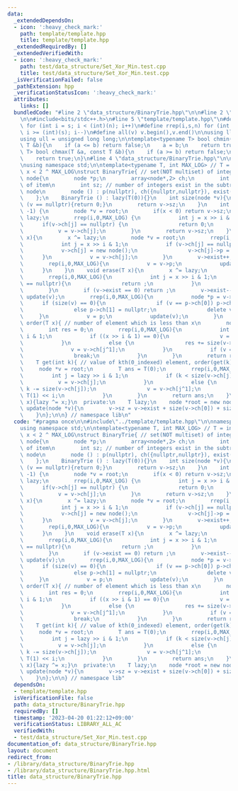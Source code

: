 ```yaml
---
data:
  _extendedDependsOn:
  - icon: ':heavy_check_mark:'
    path: template/template.hpp
    title: template/template.hpp
  _extendedRequiredBy: []
  _extendedVerifiedWith:
  - icon: ':heavy_check_mark:'
    path: test/data_structure/Set_Xor_Min.test.cpp
    title: test/data_structure/Set_Xor_Min.test.cpp
  _isVerificationFailed: false
  _pathExtension: hpp
  _verificationStatusIcon: ':heavy_check_mark:'
  attributes:
    links: []
  bundledCode: "#line 2 \"data_structure/BinaryTrie.hpp\"\n\n#line 2 \"template/template.hpp\"\
    \n\n#include<bits/stdc++.h>\n#line 5 \"template/template.hpp\"\n#define rep(i,s,n)\
    \ for (int i = s; i < (int)(n); i++)\n#define rrep(i,s,n) for (int i = (int)(n)-1;\
    \ i >= (int)(s); i--)\n#define all(v) v.begin(),v.end()\n\nusing ll = long long;\n\
    using ull = unsigned long long;\n\ntemplate<typename T> bool chmin(T &a, const\
    \ T &b){\n    if (a <= b) return false;\n    a = b;\n    return true;\n}\ntemplate<typename\
    \ T> bool chmax(T &a, const T &b){\n    if (a >= b) return false;\n    a = b;\n\
    \    return true;\n}\n#line 4 \"data_structure/BinaryTrie.hpp\"\n\nnamespace lib{\n\
    \nusing namespace std;\n\ntemplate<typename T, int MAX_LOG> // T = int/ll, 0 <=\
    \ x < 2 ^ MAX_LOG\nstruct BinaryTrie{ // set(NOT multiset) of integer\n    struct\
    \ node{\n        node *p;\n        array<node*,2> ch;\n        int exist; // number\
    \ of item\n        int sz; // number of integers exist in the subtree of this\
    \ node\n        node () : p(nullptr), ch({nullptr,nullptr}), exist(0), sz(0) {}\n\
    \    };\n    BinaryTrie () : lazy(T(0)){}\n    int size(node *v){\n        if\
    \ (v == nullptr){return 0;}\n        return v->sz;\n    }\n    int count(T x =\
    \ -1) {\n        node *v = root;\n        if(x < 0) return v->sz;\n        x ^=\
    \ lazy;\n        rrep(i,0,MAX_LOG) {\n            int j = x >> i & 1;\n      \
    \      if(v->ch[j] == nullptr) {\n                return 0;\n            }\n \
    \           v = v->ch[j];\n        }\n        return v->sz;\n    }\n    void insert(T\
    \ x){\n        x ^= lazy;\n        node *v = root;\n        rrep(i,0,MAX_LOG){\n\
    \            int j = x >> i & 1;\n            if (v->ch[j] == nullptr){\n    \
    \            v->ch[j] = new node();\n                v->ch[j]->p = v;\n      \
    \      }\n            v = v->ch[j];\n        }\n        v->exist++;\n        update(v);\n\
    \        rep(i,0,MAX_LOG){\n            v = v->p;\n            update(v);\n  \
    \      }\n    }\n    void erase(T x){\n        x ^= lazy;\n        node *v = root;\n\
    \        rrep(i,0,MAX_LOG){\n            int j = x >> i & 1;\n            if (v->ch[j]\
    \ == nullptr){\n                return ;\n            }\n            v = v->ch[j];\n\
    \        }\n        if (v->exist == 0) return ;\n        v->exist--;\n       \
    \ update(v);\n        rrep(i,0,MAX_LOG){\n            node *p = v->p;\n      \
    \      if (size(v) == 0){\n                if (v == p->ch[0]) p->ch[0] = nullptr;\n\
    \                else p->ch[1] = nullptr;\n                delete v;\n       \
    \     }\n            v = p;\n            update(v);\n        }\n    }\n    int\
    \ order(T x){ // number of element which is less than x\n        node *v = root;\n\
    \        int res = 0;\n        rrep(i,0,MAX_LOG){\n            int j = lazy >>\
    \ i & 1;\n            if ((x >> i & 1) == 0){\n                v = v->ch[j];\n\
    \            }\n            else {\n                res += size(v->ch[j]);\n \
    \               v = v->ch[j^1];\n            }\n            if (v == nullptr){\n\
    \                break;\n            }\n        }\n        return res;\n    }\n\
    \    T get(int k){ // value of kth(0_indexed) element, order(get(k)) = k\n   \
    \     node *v = root;\n        T ans = T(0);\n        rrep(i,0,MAX_LOG){\n   \
    \         int j = lazy >> i & 1;\n            if (k < size(v->ch[j])){\n     \
    \           v = v->ch[j];\n            }\n            else {\n               \
    \ k -= size(v->ch[j]);\n                v = v->ch[j^1];\n                ans |=\
    \ T(1) << i;\n            }\n        }\n        return ans;\n    }\n    void xor_all(T\
    \ x){lazy ^= x;}\n  private:\n    T lazy;\n    node *root = new node();\n    void\
    \ update(node *v){\n        v->sz = v->exist + size(v->ch[0]) + size(v->ch[1]);\n\
    \    }\n};\n\n} // namespace lib\n"
  code: "#pragma once\n\n#include\"../template/template.hpp\"\n\nnamespace lib{\n\n\
    using namespace std;\n\ntemplate<typename T, int MAX_LOG> // T = int/ll, 0 <=\
    \ x < 2 ^ MAX_LOG\nstruct BinaryTrie{ // set(NOT multiset) of integer\n    struct\
    \ node{\n        node *p;\n        array<node*,2> ch;\n        int exist; // number\
    \ of item\n        int sz; // number of integers exist in the subtree of this\
    \ node\n        node () : p(nullptr), ch({nullptr,nullptr}), exist(0), sz(0) {}\n\
    \    };\n    BinaryTrie () : lazy(T(0)){}\n    int size(node *v){\n        if\
    \ (v == nullptr){return 0;}\n        return v->sz;\n    }\n    int count(T x =\
    \ -1) {\n        node *v = root;\n        if(x < 0) return v->sz;\n        x ^=\
    \ lazy;\n        rrep(i,0,MAX_LOG) {\n            int j = x >> i & 1;\n      \
    \      if(v->ch[j] == nullptr) {\n                return 0;\n            }\n \
    \           v = v->ch[j];\n        }\n        return v->sz;\n    }\n    void insert(T\
    \ x){\n        x ^= lazy;\n        node *v = root;\n        rrep(i,0,MAX_LOG){\n\
    \            int j = x >> i & 1;\n            if (v->ch[j] == nullptr){\n    \
    \            v->ch[j] = new node();\n                v->ch[j]->p = v;\n      \
    \      }\n            v = v->ch[j];\n        }\n        v->exist++;\n        update(v);\n\
    \        rep(i,0,MAX_LOG){\n            v = v->p;\n            update(v);\n  \
    \      }\n    }\n    void erase(T x){\n        x ^= lazy;\n        node *v = root;\n\
    \        rrep(i,0,MAX_LOG){\n            int j = x >> i & 1;\n            if (v->ch[j]\
    \ == nullptr){\n                return ;\n            }\n            v = v->ch[j];\n\
    \        }\n        if (v->exist == 0) return ;\n        v->exist--;\n       \
    \ update(v);\n        rrep(i,0,MAX_LOG){\n            node *p = v->p;\n      \
    \      if (size(v) == 0){\n                if (v == p->ch[0]) p->ch[0] = nullptr;\n\
    \                else p->ch[1] = nullptr;\n                delete v;\n       \
    \     }\n            v = p;\n            update(v);\n        }\n    }\n    int\
    \ order(T x){ // number of element which is less than x\n        node *v = root;\n\
    \        int res = 0;\n        rrep(i,0,MAX_LOG){\n            int j = lazy >>\
    \ i & 1;\n            if ((x >> i & 1) == 0){\n                v = v->ch[j];\n\
    \            }\n            else {\n                res += size(v->ch[j]);\n \
    \               v = v->ch[j^1];\n            }\n            if (v == nullptr){\n\
    \                break;\n            }\n        }\n        return res;\n    }\n\
    \    T get(int k){ // value of kth(0_indexed) element, order(get(k)) = k\n   \
    \     node *v = root;\n        T ans = T(0);\n        rrep(i,0,MAX_LOG){\n   \
    \         int j = lazy >> i & 1;\n            if (k < size(v->ch[j])){\n     \
    \           v = v->ch[j];\n            }\n            else {\n               \
    \ k -= size(v->ch[j]);\n                v = v->ch[j^1];\n                ans |=\
    \ T(1) << i;\n            }\n        }\n        return ans;\n    }\n    void xor_all(T\
    \ x){lazy ^= x;}\n  private:\n    T lazy;\n    node *root = new node();\n    void\
    \ update(node *v){\n        v->sz = v->exist + size(v->ch[0]) + size(v->ch[1]);\n\
    \    }\n};\n\n} // namespace lib"
  dependsOn:
  - template/template.hpp
  isVerificationFile: false
  path: data_structure/BinaryTrie.hpp
  requiredBy: []
  timestamp: '2023-04-20 01:22:12+09:00'
  verificationStatus: LIBRARY_ALL_AC
  verifiedWith:
  - test/data_structure/Set_Xor_Min.test.cpp
documentation_of: data_structure/BinaryTrie.hpp
layout: document
redirect_from:
- /library/data_structure/BinaryTrie.hpp
- /library/data_structure/BinaryTrie.hpp.html
title: data_structure/BinaryTrie.hpp
---
```

